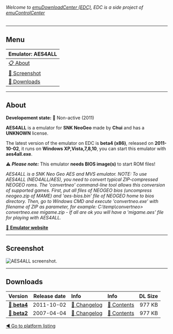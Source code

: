 ###### Welcome to [emuDownloadCenter (EDC)](https://github.com/PhoenixInteractiveNL/emuDownloadCenter/wiki/), EDC is a side project of [emuControlCenter](https://github.com/PhoenixInteractiveNL/emuControlCenter/wiki/)
***
## Menu
| **Emulator: AES4ALL** |
|:---------|
| [:clipboard: About](#about) |
| [:sunrise: Screenshot](#screenshot) |
| [:floppy_disk: Downloads](#downloads) |
***
## About
**Developement state:** :red_circle: Non-active (2011)

**AES4ALL** is a emulator for **SNK NeoGeo** made by **Chui** and has a **UNKNOWN** license.

The latest version of the emulator on EDC is **beta4 (x86)**, released on **2011-10-02**, it runs on **Windows XP,Vista,7,8,10**, you can start this emulator with **aes4all.exe**.

:warning: _**Please note:**_ This emulator **needs BIOS image(s)** to start ROM files!

_AES4ALL is a SNK Neo Geo AES and MVS emulator. NOTE: To use AES4ALL (NEO4ALL/AES), you need to convert typical ZIP-compressed NEOGEO roms. The 'convertneo' command-line tool allows this conversion of supported games. First, put all files of NEOGEO bios (uncompress neogeo.zip of MAME) and 'aes-bios.bin' file of NEOGEO home to bios directory. Then, go to Windows CMD and execute 'convertneo.exe' with filename of ZIP as parameter, for example: C:\temp\convertneo> convertneo.exe migame.zip - If all are ok you will have a 'migame.aes' file for playing with AES4ALL._

[:link: **Emulator website**](http://chui.dcemu.co.uk/index.html)
***
## Screenshot
![](https://raw.githubusercontent.com/PhoenixInteractiveNL/emuDownloadCenter/master/hooks/aes4all/screen.jpg "AES4ALL screenshot.")
***
## Downloads
| Version  | Release date  | Info       | Info       | DL Size    |
|:---------|:-------------:|:-----------|:-----------|-----------:|
| [:floppy_disk: **beta4**](https://github.com/PhoenixInteractiveNL/edc-repo0006/raw/master/aes4all/beta4.7z) | 2011-10-02 | [:page_facing_up: Changelog](https://github.com/PhoenixInteractiveNL/edc-repo0006/blob/master/aes4all/beta4_changelog.txt) | [:mag_right: Contents](https://github.com/PhoenixInteractiveNL/edc-repo0006/blob/master/aes4all/beta4_contents.txt) | 977 KB |
| [:floppy_disk: **beta2**](https://github.com/PhoenixInteractiveNL/edc-repo0006/raw/master/aes4all/beta2.7z) | 2007-04-04 | [:page_facing_up: Changelog](https://github.com/PhoenixInteractiveNL/edc-repo0006/blob/master/aes4all/beta2_changelog.txt) | [:mag_right: Contents](https://github.com/PhoenixInteractiveNL/edc-repo0006/blob/master/aes4all/beta2_contents.txt) | 977 KB |

[:arrow_backward: Go to platform listing](https://github.com/PhoenixInteractiveNL/emuDownloadCenter/wiki/EDC-Platform-List)
